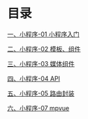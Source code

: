 # 目录[一、小程序-01 小程序入门](小程序-01%20小程序入门.md)[二、小程序-02 模板、组件](小程序-02%20模板、组件.md)[三、小程序-03  媒体组件](小程序-03%20%20媒体组件.md)[四、小程序-04  API](小程序-04%20%20API.md)[五、小程序-05 路由封装](小程序-05%20路由封装.md)[六、小程序-07 mpvue](小程序-07%20mpvue.md)
